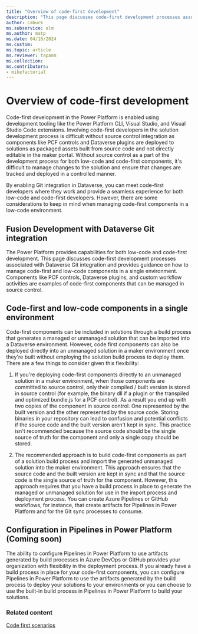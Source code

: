 ```yaml
---
title: "Overview of code-first development"
description: "This page discusses code-first development processes associated with Dataverse Git integration and provides guidance on how to manage code-first and low-code components in a single environment."
author: caburk
ms.subservice: alm
ms.author: matp
ms.date: 04/16/2024
ms.custom: 
ms.topic: article
ms.reviewer: tapanm
ms.collection: 
ms.contributors:
- mikefactorial
---
```

# Overview of code-first development

Code-first development in the Power Platform is enabled using development tooling like the Power Platform CLI, Visual Studio, and Visual Studio Code extensions. Involving code-first developers in the solution development process is difficult without source control integration as components like PCF controls and Dataverse plugins are deployed to solutions as packaged assets built from source code and not directly editable in the maker portal. Without source control as a part of the development process for both low-code and code-first components, it's difficult to manage changes to the solution and ensure that changes are tracked and deployed in a controlled manner.

By enabling Git integration in Dataverse, you can meet code-first developers where they work and provide a seamless experience for both low-code and code-first developers. However, there are some considerations to keep in mind when managing code-first components in a low-code environment.

## Fusion Development with Dataverse Git integration

The Power Platform provides capabilities for both low-code and code-first development. This page discusses code-first development processes associated with Dataverse Git integration and provides guidance on how to manage code-first and low-code components in a single environment. Components like PCF controls, Dataverse plugins, and custom workflow activities are examples of code-first components that can be managed in source control.

## Code-first and low-code components in a single environment

Code-first components can be included in solutions through a build process that generates a managed or unmanaged solution that can be imported into a Dataverse environment. However, code first components can also be deployed directly into an unmanaged solution in a maker environment once they're built without employing the solution build process to deploy them. There are a few things to consider given this flexibility:

1. If you're deploying code-first components directly to an unmanaged solution in a maker environment, when those components are committed to source control, only their compiled / built version is stored in source control (for example, the binary dll if a plugin or the transpiled and optimized bundle.js for a PCF control). As a result you end up with two copies of the component in source control. One represented by the built version and the other represented by the source code. Storing binaries in your repository can lead to confusion and potential conflicts if the source code and the built version aren't kept in sync. This practice isn't recommended because the source code should be the single source of truth for the component and only a single copy should be stored.

1. The recommended approach is to build code-first components as part of a solution build process and import the generated unmanaged solution into the maker environment. This approach ensures that the source code and the built version are kept in sync and that the source code is the single source of truth for the component. However, this approach requires that you have a build process in place to generate the managed or unmanaged solution for use in the import process and deployment process. You can create Azure Pipelines or GitHub workflows, for instance, that create artifacts for Pipelines in Power Platform and for the Git sync processes to consume.

## Configuration in Pipelines in Power Platform (Coming soon)

The ability to configure Pipelines in Power Platform to use artifacts generated by build processes in Azure DevOps or GitHub provides your organization with flexibility in the deployment process. If you already have a build process in place for your code-first components, you can configure Pipelines in Power Platform to use the artifacts generated by the build process to deploy your solutions to your environments or you can choose to use the built-in build process in Pipelines in Power Platform to build your solutions.

### Related content

[Code first scenarios](/power-platform/alm/git-integration/code-first-scenarios)  
